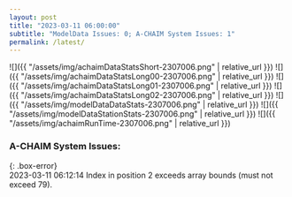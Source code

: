 ```yaml
---
layout: post
title: "2023-03-11 06:00:00"
subtitle: "ModelData Issues: 0; A-CHAIM System Issues: 1"
permalink: /latest/
---
```


![]({{ "/assets/img/achaimDataStatsShort-2307006.png" | relative_url }})
![]({{ "/assets/img/achaimDataStatsLong00-2307006.png" | relative_url }})
![]({{ "/assets/img/achaimDataStatsLong01-2307006.png" | relative_url }})
![]({{ "/assets/img/achaimDataStatsLong02-2307006.png" | relative_url }})
![]({{ "/assets/img/modelDataDataStats-2307006.png" | relative_url }})
![]({{ "/assets/img/modelDataStationStats-2307006.png" | relative_url }})
![]({{ "/assets/img/achaimRunTime-2307006.png" | relative_url }})


### A-CHAIM System Issues:  
  
{: .box-error}  
2023-03-11 06:12:14 Index in position 2 exceeds array bounds (must not exceed 79).  
